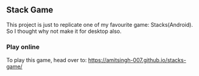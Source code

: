 ## Stack Game

This project is just to replicate one of my favourite game: Stacks(Android).
So I thought why not make it for desktop also.

### Play online

To play this game, head over to: https://amitsingh-007.github.io/stacks-game/